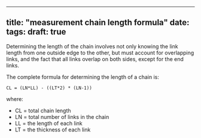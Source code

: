 
---
title: "measurement chain length formula"
date:
tags:
draft: true
---

Determining the length of the chain involves not only knowing the link length from one outside edge to the other, but must account for overlapping links, and the fact that all links overlap on both sides, except for the end links. 

The complete formula for determining the length of a chain is:

```
CL = (LN*LL) - ((LT*2) * (LN-1))

```

where:

  - CL = total chain length
  - LN = total number of links in the chain 
  - LL = the length of each link
  - LT = the thickness of each link


